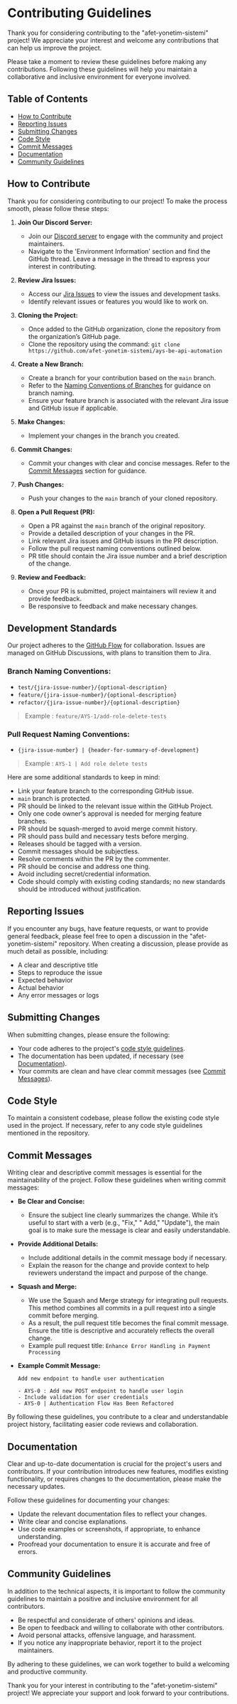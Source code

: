 # Contributing Guidelines

Thank you for considering contributing to the "afet-yonetim-sistemi" project! We appreciate your interest and welcome
any contributions that can help us improve the project.

Please take a moment to review these guidelines before making any contributions. Following these guidelines will help
you maintain a collaborative and inclusive environment for everyone involved.

## Table of Contents

- [How to Contribute](#how-to-contribute)
- [Reporting Issues](#reporting-issues)
- [Submitting Changes](#submitting-changes)
- [Code Style](#code-style)
- [Commit Messages](#commit-messages)
- [Documentation](#documentation)
- [Community Guidelines](#community-guidelines)

## How to Contribute

Thank you for considering contributing to our project! To make the process smooth, please follow these steps:

1. **Join Our Discord Server:**
    - Join our [Discord server](https://discord.com/invite/NkAkYajkKa) to engage with the community and project
      maintainers.
    - Navigate to the 'Environment Information' section and find the GitHub thread. Leave a message in the thread to
      express your interest in contributing.

2. **Review Jira Issues:**
    - Access
      our [Jira Issues](https://afetyonetimsistemi.atlassian.net/jira/software/c/projects/AYS/issues/AYS-408?filter=allissues&jql=project%20%3D%20%22AYS%22%20AND%20status%20%3D%20Ready%20AND%20assignee%20%3D%20empty%20ORDER%20BY%20created%20DESC)
      to view the issues and development tasks.
    - Identify relevant issues or features you would like to work on.

3. **Cloning the Project:**
    - Once added to the GitHub organization, clone the repository from the organization’s GitHub page.
    - Clone the repository using the command: `git clone https://github.com/afet-yonetim-sistemi/ays-be-api-automation`

4. **Create a New Branch:**
    - Create a branch for your contribution based on the `main` branch.
    - Refer to the [Naming Conventions of Branches](#branch-naming-conventions) for guidance on branch naming.
    - Ensure your feature branch is associated with the relevant Jira issue and GitHub issue if applicable.

5. **Make Changes:**
    - Implement your changes in the branch you created.

6. **Commit Changes:**
    - Commit your changes with clear and concise messages. Refer to the [Commit Messages](#commit-messages) section for
      guidance.

7. **Push Changes:**
    - Push your changes to the `main` branch of your cloned repository.

8. **Open a Pull Request (PR):**
    - Open a PR against the `main` branch of the original repository.
    - Provide a detailed description of your changes in the PR.
    - Link relevant Jira issues and GitHub issues in the PR description.
    - Follow the pull request naming conventions outlined below.
    - PR title should contain the Jira issue number and a brief description of the change.

9. **Review and Feedback:**
    - Once your PR is submitted, project maintainers will review it and provide feedback.
    - Be responsive to feedback and make necessary changes.

## Development Standards

Our project adheres to the [GitHub Flow](https://docs.github.com/en/get-started/quickstart/github-flow) for
collaboration.
Issues are managed on GitHub Discussions, with plans to transition them to Jira.

### Branch Naming Conventions:

- `test/{jira-issue-number}/{optional-description}`
- `feature/{jira-issue-number}/{optional-description}`
- `refactor/{jira-issue-number}/{optional-description}`

> Example : `feature/AYS-1/add-role-delete-tests`

### Pull Request Naming Conventions:

- `{jira-issue-number} | {header-for-summary-of-development}`

> Example : `AYS-1 | Add role delete tests`

Here are some additional standards to keep in mind:

- Link your feature branch to the corresponding GitHub issue.
- `main` branch is protected.
- PR should be linked to the relevant issue within the GitHub Project.
- Only one code owner's approval is needed for merging feature branches.
- PR should be squash-merged to avoid merge commit history.
- PR should pass build and necessary tests before merging.
- Releases should be tagged with a version.
- Commit messages should be subjectless.
- Resolve comments within the PR by the commenter.
- PR should be concise and address one thing.
- Avoid including secret/credential information.
- Code should comply with existing coding standards; no new standards should be introduced without justification.

## Reporting Issues

If you encounter any bugs, have feature requests, or want to provide general feedback, please feel free to open a
discussion
in the "afet-yonetim-sistemi" repository. When creating a discussion, please provide as much detail as possible,
including:

- A clear and descriptive title
- Steps to reproduce the issue
- Expected behavior
- Actual behavior
- Any error messages or logs

## Submitting Changes

When submitting changes, please ensure the following:

- Your code adheres to the project's [code style guidelines](#code-style).
- The documentation has been updated, if necessary (see [Documentation](#documentation)).
- Your commits are clean and have clear commit messages (see [Commit Messages](#commit-messages)).

## Code Style

To maintain a consistent codebase, please follow the existing code style used in the project. If necessary, refer to any
code style guidelines mentioned in the repository.

## Commit Messages

Writing clear and descriptive commit messages is essential for the maintainability of the project. Follow these
guidelines when writing commit messages:

- **Be Clear and Concise:**
    - Ensure the subject line clearly summarizes the change. While it’s useful to start with a verb (e.g., "Fix," "
      Add," "Update"), the main goal is to make sure the message is clear and easily understandable.

- **Provide Additional Details:**
    - Include additional details in the commit message body if necessary.
    - Explain the reason for the change and provide context to help reviewers understand the impact and purpose of the
      change.

- **Squash and Merge:**
    - We use the Squash and Merge strategy for integrating pull requests. This method combines all commits in a pull
      request into a single commit before merging.
    - As a result, the pull request title becomes the final commit message. Ensure the title is descriptive and
      accurately reflects the overall change.
    - Example pull request title: `Enhance Error Handling in Payment Processing`

- **Example Commit Message:**
  ```
  Add new endpoint to handle user authentication

  - AYS-0 : Add new POST endpoint to handle user login
  - Include validation for user credentials
  - AYS-0 | Authentication Flow Has Been Refactored
  ```

By following these guidelines, you contribute to a clear and understandable project history, facilitating easier code
reviews and collaboration.

## Documentation

Clear and up-to-date documentation is crucial for the project's users and contributors. If your contribution introduces
new features, modifies existing functionality, or requires changes to the documentation, please make the necessary
updates.

Follow these guidelines for documenting your changes:

- Update the relevant documentation files to reflect your changes.
- Write clear and concise explanations.
- Use code examples or screenshots, if appropriate, to enhance understanding.
- Proofread your documentation to ensure it is accurate and free of errors.

## Community Guidelines

In addition to the technical aspects, it is important to follow the community guidelines to maintain a positive and
inclusive environment for all contributors.

- Be respectful and considerate of others' opinions and ideas.
- Be open to feedback and willing to collaborate with other contributors.
- Avoid personal attacks, offensive language, and harassment.
- If you notice any inappropriate behavior, report it to the project maintainers.

By adhering to these guidelines, we can work together to build a welcoming and productive community.

Thank you for your interest in contributing to the "afet-yonetim-sistemi" project! We appreciate your support and look
forward to your contributions.